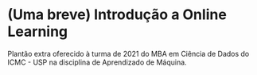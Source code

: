 # (Uma breve) Introdução a Online Learning
 
 Plantão extra oferecido à turma de 2021 do MBA em Ciência de Dados do ICMC - USP na disciplina de Aprendizado de Máquina.
